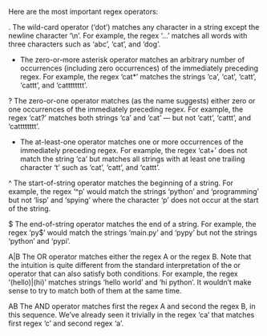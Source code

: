 Here are the most important regex operators:

. The wild-card operator (‘dot’) matches any character in a string except the newline character ‘\n’. For example, the regex ‘…’ matches all words with three characters such as ‘abc’, ‘cat’, and ‘dog’.  

* The zero-or-more asterisk operator matches an arbitrary number of occurrences (including zero occurrences) of the immediately preceding regex. For example, the regex ‘cat*’ matches the strings ‘ca’, ‘cat’, ‘catt’, ‘cattt’, and ‘catttttttt’. 

? The zero-or-one operator matches (as the name suggests) either zero or one occurrences of the immediately preceding regex. For example, the regex ‘cat?’ matches both strings ‘ca’ and ‘cat’ — but not ‘catt’, ‘cattt’, and ‘catttttttt’. 

+ The at-least-one operator matches one or more occurrences of the immediately preceding regex. For example, the regex ‘cat+’ does not match the string ‘ca’ but matches all strings with at least one trailing character ‘t’ such as ‘cat’, ‘catt’, and ‘cattt’. 

^ The start-of-string operator matches the beginning of a string. For example, the regex ‘^p’ would match the strings ‘python’ and ‘programming’ but not ‘lisp’ and ‘spying’ where the character ‘p’ does not occur at the start of the string.

$ The end-of-string operator matches the end of a string. For example, the regex ‘py$’ would match the strings ‘main.py’ and ‘pypy’ but not the strings ‘python’ and ‘pypi’. 

A|B The OR operator matches either the regex A or the regex B. Note that the intuition is quite different from the standard interpretation of the or operator that can also satisfy both conditions. For example, the regex ‘(hello)|(hi)’ matches strings ‘hello world’ and ‘hi python’. It wouldn’t make sense to try to match both of them at the same time.

AB  The AND operator matches first the regex A and second the regex B, in this sequence. We’ve already seen it trivially in the regex ‘ca’ that matches first regex ‘c’ and second regex ‘a’. 